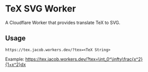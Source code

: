 # TeX SVG Worker

A Cloudflare Worker that provides translate TeX to SVG.

## Usage

```
https://tex.jacob.workers.dev/?tex=<TeX String>
```

Example: 
<https://tex.jacob.workers.dev/?tex=\int_0^\infty\frac{x^2}{1+x^2}dx>
